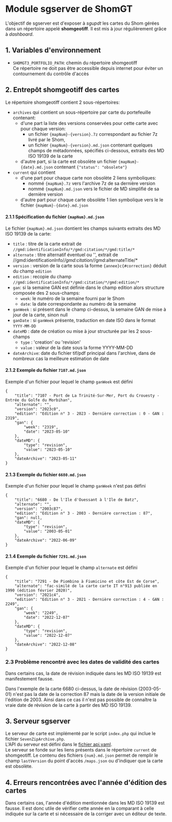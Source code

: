 # Module sgserver de ShomGT
L'objectif de sgserver est d'exposer à *sgupdt* les cartes du Shom gérées dans un répertoire appelé **shomgeotiff**.
Il est mis à jour régulièrement grâce à *dashboard*.

## 1. Variables d'environnement
- `SHOMGT3_PORTFOLIO_PATH`: chemin du répertoire shomgeotiff  
  Ce répertoire ne doit pas être accessible depuis internet pour éviter un contournement du contrôle d'accès

## 2. Entrepôt shomgeotiff des cartes
Le répertoire shomgeotiff contient 2 sous-répertoires:

- `archives` qui contient un sous-répertoire par carte du portefeuille contenant:
  - d'une part la liste des versions conservées pour cette carte avec pour chaque version:
    - un fichier `{mapNum}-{version}.7z` correspondant au fichier 7z livré par le Shom,
    - un fichier `{mapNum}-{version}.md.json` contenant quelques champs de métadonnées,
      spécifiés ci-dessous, extraits des MD ISO 19139 de la carte
  - d'autre part, si la carte est obsolète un fichier `{mapNum}-{date}.md.json` contenant `{"status": "obsolete"}`
- `current` qui contient
  - d'une part pour chaque carte non obsolète 2 liens symboliques:
    - nommé `{mapNum}.7z` vers l'archive 7z de sa dernière version
    - nommé `{mapNum}.md.json` vers le fichier de MD simplifié de sa dernière version
  - d'autre part pour chaque carte obsolète 1 lien symbolique vers le le fichier `{mapNum}-{date}.md.json`
  
#### 2.1.1 Spécification du fichier `{mapNum}.md.json`
Le fichier `{mapNum}.md.json` dontient les champs suivants extraits des MD ISO 19139 de la carte:

- `title` : titre de la carte extrait de `//gmd:identificationInfo/*/gmd:citation/*/gmd:title/*`
- `alternate` : titre alternatif éventuel ou '', extrait de //gmd:identificationInfo/*/gmd:citation/*/gmd:alternateTitle/*
- `version` : version de la carte sous la forme `{annee}c{#correction}` déduit du champ `edition`
- `edition` : recopie du champ `//gmd:identificationInfo/*/gmd:citation/*/gmd:edition/*`
- `gan`: si la semaine GAN est définie dans le champ edition alors structure composée des 2 sous-champs:
  - `week`: le numéro de la semaine fourni par le Shom
  - `date`: la date correspondante au numéro de la semaine
- `ganWeek` : si présent dans le champ ci-dessus, la semaine GAN de mise à jour de la carte, sinon null
- `ganDate` : si `ganWeek` présente, traduction en date ISO dans le format `YYYY-MM-DD`
- `dateMD` : date de création ou mise à jour structurée par les 2 sous-champs 
  - `type` : 'creation' ou 'revision'
  - `value` : valeur de la date sous la forme YYYY-MM-DD
- `dateArchive`: date du fichier tif/pdf principal dans l'archive, dans de nombreux cas la meilleure estimation de date

#### 2.1.2 Exemple du fichier `7107.md.json`
Exemple d'un fichier pour lequel le champ `ganWeek` est défini

    {
        "title": "7107 - Port de La Trinité-Sur-Mer, Port du Crouesty - Entrée du Golfe du Morbihan",
        "alternate": "",
        "version": "2023c0",
        "edition": "Edition n° 3 - 2023 - Dernière correction : 0 - GAN : 2319",
        "gan": {
            "week": "2319",
            "date": "2023-05-10"
        },
        "dateMD": {
            "type": "revision",
            "value": "2023-05-10"
        },
        "dateArchive": "2023-05-11"
    }
#### 2.1.3 Exemple du fichier `6680.md.json`
Exemple d'un fichier pour lequel le champ `ganWeek` n'est pas défini

    {
        "title": "6680 - De l'Ile d'Ouessant à l'Ile de Batz",
        "alternate": "",
        "version": "2003c87",
        "edition": "Edition n° 3 - 2003 - Dernière correction : 87",
        "gan": null,
        "dateMD": {
            "type": "revision",
            "value": "2003-05-01"
        },
        "dateArchive": "2022-06-09"
    }
#### 2.1.4 Exemple du fichier `7291.md.json`
Exemple d'un fichier pour lequel le champ `alternate` est défini

    {
        "title": "7291 - De Piombino à Fiumicino et côte Est de Corse",
        "alternate": "fac-similé de la carte carte IT n°913 publiée en 1990 (édition février 2020)",
        "version": "2021c4",
        "edition": "Edition n° 3 - 2021 - Dernière correction : 4 - GAN : 2249",
        "gan": {
            "week": "2249",
            "date": "2022-12-07"
        },
        "dateMD": {
            "type": "revision",
            "value": "2022-12-07"
        },
        "dateArchive": "2022-12-08"
    }

### 2.3 Problème rencontré avec les dates de validité des cartes
Dans certains cas, la date de révision indiquée dans les MD ISO 19139 est manifestement fausse.

Dans l'exemple de la carte 6680 ci-dessus, la date de révision (2003-05-01) n'est pas la date de la correction 87
mais la date de la version initiale de l'édition de 2003.
Ainsi dans ce cas il n'est pas possible de connaître la vraie date de révision de la carte à partir des MD ISO 19139.

## 3. Serveur sgserver
Le serveur de carte est implémenté par le script `index.php` qui inclue le fichier `SevenZipArchive.php`.  
L'API du serveur est défini dans le [fichier api.yaml](api.yaml).  
Le serveur se fonde sur les liens présents dans le répertoire `current` de shomgeotiff.
Le contenu des fichiers `{num}.md.json` permet de remplir le champ `lastVersion` du point d'accès `/maps.json`
ou d'indiquer que la carte est obsolète.

## 4. Erreurs rencontrées avec l'année d'édition des cartes
Dans certains cas, l'année d'édition mentionnée dans les MD ISO 19139 est fausse.
Il est donc utile de vérifier cette année en la comparant à celle indiquée sur la carte et si nécessaire de la corriger
avec un éditeur de texte.

